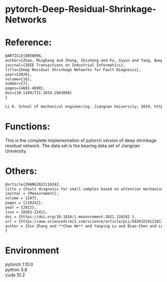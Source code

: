 # pytorch-Deep-Residual-Shrinkage-Networks



#   Reference:


```html
@ARTICLE{8850096,  
author={Zhao, Minghang and Zhong, Shisheng and Fu, Xuyun and Tang, Baoping and Pecht, Michael},  
journal={IEEE Transactions on Industrial Informatics},   
title={Deep Residual Shrinkage Networks for Fault Diagnosis},   
year={2020},  
volume={16},  
number={7},  
pages={4681-4690},  
doi={10.1109/TII.2019.2943898}  
}
```
```html
Li K. School of mechanical engineering. Jiangnan University; 2019, http://mad-net.org:8765/explore.html?t=0.5831516555847212  [Accessed on August 2019].
```



# Functions:


This is the complete implementation of pytorch version of deep shrinkage residual network. The data set is the bearing data set of Jiangnan University.



#  Others:
```html
@article{ZHANG2022110242,  
title = {Fault diagnosis for small samples based on attention mechanism},  
journal = {Measurement},  
volume = {187},  
pages = {110242},  
year = {2022},  
issn = {0263-2241},  
doi = {https://doi.org/10.1016/j.measurement.2021.110242 },  
url = {https://www.sciencedirect.com/science/article/pii/S0263224121011507},  
author = {Xin Zhang and **Chao He** and Yanping Lu and Biao Chen and Le Zhu and Li Zhang}  
}  
```  


# Environment

pytorch 1.10.0  
python 3.8  
cuda 10.2  
